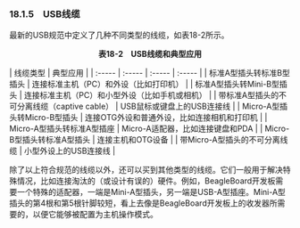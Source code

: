 ### 18.1.5　USB线缆

最新的USB规范中定义了几种不同类型的线缆，如表18-2所示。

<center class="my_markdown"><b class="my_markdown">表18-2　USB线缆和典型应用</b></center>

| 线缆类型 | 典型应用 |
| :-----  | :-----  | :-----  | :-----  |
| 标准A型插头转标准B型插头 | 连接标准主机（PC）和外设（比如打印机） |
| 标准A型插头转Mini-B型插头 | 连接标准主机（PC）和小型外设（比如手机或相机） |
| 带标准A型插头的不可分离线缆（captive cable） | USB鼠标或键盘上的USB连接线 |
| Micro-A型插头转Micro-B型插头 | 连接OTG外设和普通外设，比如连接相机和打印机 |
| Micro-A型插头转标准A型插座 | Micro-A适配器，比如连接键盘和PDA |
| Micro-B型插头转标准A型插头 | 连接主机和OTG设备 |
| 带Micro-A型插头的不可分离线缆 | 小型外设上的USB连接线 |

除了以上符合规范的线缆以外，还可以买到其他类型的线缆。它们一般用于解决特殊情况，比如连接淘汰的（或设计有误的）硬件。例如，BeagleBoard开发板需要一个特殊的适配器，一端是Mini-A型插头，另一端是USB-A型插座。Mini-A型插头的第4根和第5根针脚较短，看上去像是BeagleBoard开发板上的收发器所需要的，以便它能够被配置为主机操作模式。

